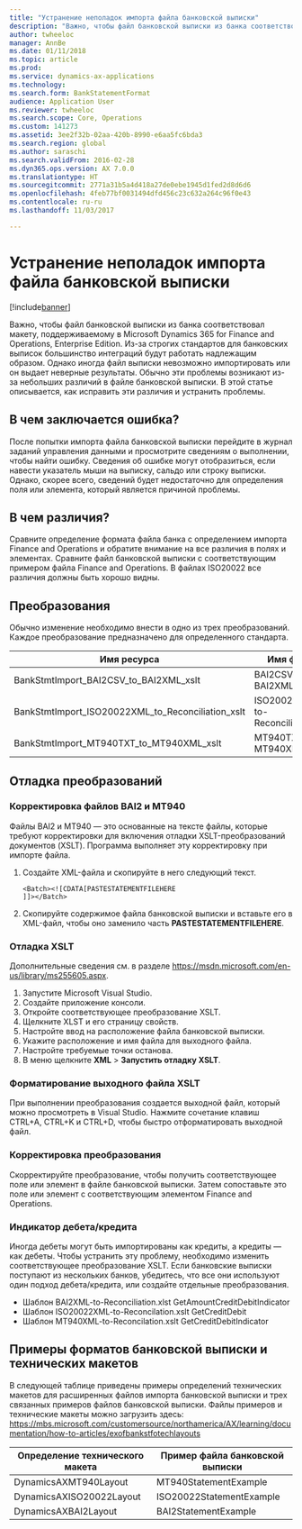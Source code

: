 ```yaml
---
title: "Устранение неполадок импорта файла банковской выписки"
description: "Важно, чтобы файл банковской выписки из банка соответствовал макету, поддерживаемому в Microsoft Dynamics 365 for Finance and Operations, Enterprise Edition. Из-за строгих стандартов для банковских выписок большинство интеграций будут работать надлежащим образом. Однако иногда файл выписки невозможно импортировать или он выдает неверные результаты. Обычно эти проблемы возникают из-за небольших различий в файле банковской выписки. В этой статье описывается, как исправить эти различия и устранить проблемы."
author: twheeloc
manager: AnnBe
ms.date: 01/11/2018
ms.topic: article
ms.prod: 
ms.service: dynamics-ax-applications
ms.technology: 
ms.search.form: BankStatementFormat
audience: Application User
ms.reviewer: twheeloc
ms.search.scope: Core, Operations
ms.custom: 141273
ms.assetid: 3ee2f32b-02aa-420b-8990-e6aa5fc6bda3
ms.search.region: global
ms.author: saraschi
ms.search.validFrom: 2016-02-28
ms.dyn365.ops.version: AX 7.0.0
ms.translationtype: HT
ms.sourcegitcommit: 2771a31b5a4d418a27de0ebe1945d1fed2d8d6d6
ms.openlocfilehash: 4feb77bf0031494dfd456c23c632a264c96f0e43
ms.contentlocale: ru-ru
ms.lasthandoff: 11/03/2017

---
```


# <a name="bank-statement-file-import-troubleshooting"></a>Устранение неполадок импорта файла банковской выписки

[!include[banner](../includes/banner.md)]


Важно, чтобы файл банковской выписки из банка соответствовал макету, поддерживаемому в Microsoft Dynamics 365 for Finance and Operations, Enterprise Edition. Из-за строгих стандартов для банковских выписок большинство интеграций будут работать надлежащим образом. Однако иногда файл выписки невозможно импортировать или он выдает неверные результаты. Обычно эти проблемы возникают из-за небольших различий в файле банковской выписки. В этой статье описывается, как исправить эти различия и устранить проблемы.

<a name="what-is-the-error"></a>В чем заключается ошибка?
------------------

После попытки импорта файла банковской выписки перейдите в журнал заданий управления данными и просмотрите сведениям о выполнении, чтобы найти ошибку. Сведения об ошибке могут отобразиться, если навести указатель мыши на выписку, сальдо или строку выписки. Однако, скорее всего, сведений будет недостаточно для определения поля или элемента, который является причиной проблемы.

## <a name="what-are-the-differences"></a>В чем различия?
Сравните определение формата файла банка с определением импорта Finance and Operations и обратите внимание на все различия в полях и элементах. Сравните файл банковской выписки с соответствующим примером файла Finance and Operations. В файлах ISO20022 все различия должны быть хорошо видны.

## <a name="transformations"></a>Преобразования
Обычно изменение необходимо внести в одно из трех преобразований. Каждое преобразование предназначено для определенного стандарта.

| Имя ресурса                                         | Имя файла                          |
|-------------------------------------------------------|------------------------------------|
| BankStmtImport\_BAI2CSV\_to\_BAI2XML\_xslt            | BAI2CSV-to-BAI2XML.xslt            |
| BankStmtImport\_ISO20022XML\_to\_Reconciliation\_xslt | ISO20022XML-to-Reconciliation.xslt |
| BankStmtImport\_MT940TXT\_to\_MT940XML\_xslt          | MT940TXT-to-MT940XML.xslt          |

## <a name="debugging-transformations"></a>Отладка преобразований
### <a name="adjust-the-bai2-and-mt940-files"></a>Корректировка файлов BAI2 и MT940

Файлы BAI2 и MT940 — это основанные на тексте файлы, которые требуют корректировки для включения отладки XSLT-преобразований документов (XSLT). Программа выполняет эту корректировку при импорте файла.

1.  Создайте XML-файла и скопируйте в него следующий текст.

        <Batch><![CDATA[PASTESTATEMENTFILEHERE
        ]]></Batch>

2.  Скопируйте содержимое файла банковской выписки и вставьте его в XML-файл, чтобы оно заменило часть **PASTESTATEMENTFILEHERE**.

### <a name="debug-the-xslt"></a>Отладка XSLT

Дополнительные сведения см. в разделе <https://msdn.microsoft.com/en-us/library/ms255605.aspx>.

1.  Запустите Microsoft Visual Studio.
2.  Создайте приложение консоли.
3.  Откройте соответствующее преобразование XSLT.
4.  Щелкните XLST и его страницу свойств.
5.  Настройте ввод на расположение файла банковской выписки.
6.  Укажите расположение и имя файла для выходного файла.
7.  Настройте требуемые точки останова.
8.  В меню щелкните **XML** &gt; **Запустить отладку XSLT**.

### <a name="format-the-xslt-output"></a>Форматирование выходного файла XSLT

При выполнении преобразования создается выходной файл, который можно просмотреть в Visual Studio. Нажмите сочетание клавиш CTRL+A, CTRL+K и CTRL+D, чтобы быстро отформатировать выходной файл.

### <a name="adjust-the-transformation"></a>Корректировка преобразования

Скорректируйте преобразование, чтобы получить соответствующее поле или элемент в файле банковской выписки. Затем сопоставьте это поле или элемент с соответствующим элементом Finance and Operations.

### <a name="debitcredit-indicator"></a>Индикатор дебета/кредита

Иногда дебеты могут быть импортированы как кредиты, а кредиты — как дебеты. Чтобы устранить эту проблему, необходимо изменить соответствующее преобразование XSLT. Если банковские выписки поступают из нескольких банков, убедитесь, что все они используют один подход дебета/кредита, или создайте отдельные преобразования.

-   Шаблон BAI2XML-to-Reconciliation.xlst GetAmountCreditDebitIndicator
-   Шаблон ISO20022XML-to-Reconcilation.xslt GetCreditDebit
-   Шаблон MT940XML-to-Reconcilation.xslt GetCreditDebitIndicator

## <a name="examples-of-bank-statement-formats-and-technical-layouts"></a>Примеры форматов банковской выписки и технических макетов
В следующей таблице приведены примеры определений технических макетов для расширенных файлов импорта банковской выписки и трех связанных примеров файлов банковской выписки. Файлы примеров и технические макеты можно загрузить здесь: https://mbs.microsoft.com/customersource/northamerica/AX/learning/documentation/how-to-articles/exofbankstfotechlayouts  


| Определение технического макета                             | Пример файла банковской выписки          |
|---------------------------------------------------------|--------------------------------------|
| DynamicsAXMT940Layout                                   | MT940StatementExample                |
| DynamicsAXISO20022Layout                                | ISO20022StatementExample             |
| DynamicsAXBAI2Layout                                    | BAI2StatementExample                 |






